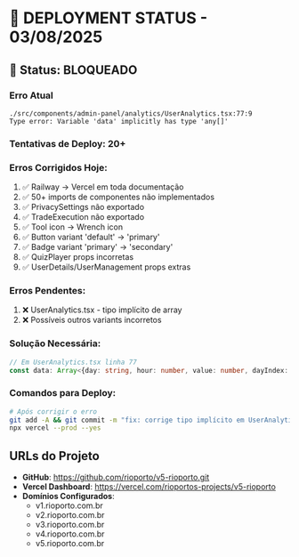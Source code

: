 # 🚀 DEPLOYMENT STATUS - 03/08/2025

## 🔴 Status: BLOQUEADO

### Erro Atual
```
./src/components/admin-panel/analytics/UserAnalytics.tsx:77:9
Type error: Variable 'data' implicitly has type 'any[]'
```

### Tentativas de Deploy: 20+

### Erros Corrigidos Hoje:
1. ✅ Railway → Vercel em toda documentação
2. ✅ 50+ imports de componentes não implementados
3. ✅ PrivacySettings não exportado
4. ✅ TradeExecution não exportado  
5. ✅ Tool icon → Wrench icon
6. ✅ Button variant 'default' → 'primary'
7. ✅ Badge variant 'primary' → 'secondary'
8. ✅ QuizPlayer props incorretas
9. ✅ UserDetails/UserManagement props extras

### Erros Pendentes:
1. ❌ UserAnalytics.tsx - tipo implícito de array
2. ❌ Possíveis outros variants incorretos

### Solução Necessária:
```typescript
// Em UserAnalytics.tsx linha 77
const data: Array<{day: string, hour: number, value: number, dayIndex: number}> = [];
```

### Comandos para Deploy:
```bash
# Após corrigir o erro
git add -A && git commit -m "fix: corrige tipo implícito em UserAnalytics"
npx vercel --prod --yes
```

## URLs do Projeto
- **GitHub**: https://github.com/rioporto/v5-rioporto.git
- **Vercel Dashboard**: https://vercel.com/rioportos-projects/v5-rioporto
- **Domínios Configurados**:
  - v1.rioporto.com.br
  - v2.rioporto.com.br
  - v3.rioporto.com.br
  - v4.rioporto.com.br
  - v5.rioporto.com.br
